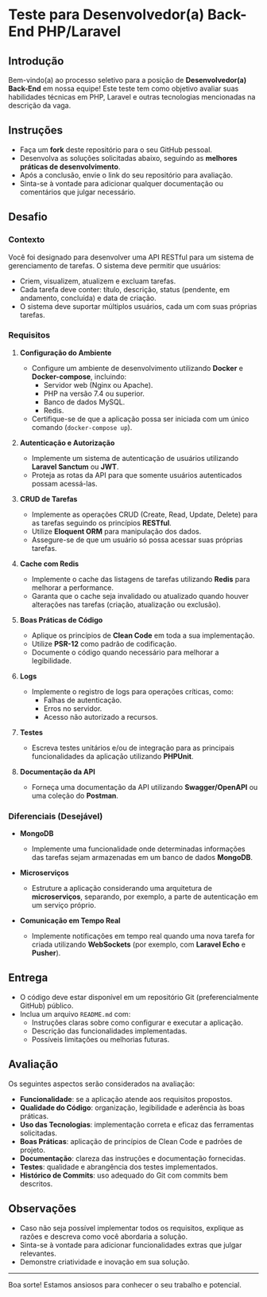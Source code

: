 # Teste para Desenvolvedor(a) Back-End PHP/Laravel

## Introdução

Bem-vindo(a) ao processo seletivo para a posição de **Desenvolvedor(a) Back-End** em nossa equipe! Este teste tem como objetivo avaliar suas habilidades técnicas em PHP, Laravel e outras tecnologias mencionadas na descrição da vaga.

## Instruções

- Faça um **fork** deste repositório para o seu GitHub pessoal.
- Desenvolva as soluções solicitadas abaixo, seguindo as **melhores práticas de desenvolvimento**.
- Após a conclusão, envie o link do seu repositório para avaliação.
- Sinta-se à vontade para adicionar qualquer documentação ou comentários que julgar necessário.

## Desafio

### Contexto

Você foi designado para desenvolver uma API RESTful para um sistema de gerenciamento de tarefas. O sistema deve permitir que usuários:

- Criem, visualizem, atualizem e excluam tarefas.
- Cada tarefa deve conter: título, descrição, status (pendente, em andamento, concluída) e data de criação.
- O sistema deve suportar múltiplos usuários, cada um com suas próprias tarefas.

### Requisitos

1. **Configuração do Ambiente**

   - Configure um ambiente de desenvolvimento utilizando **Docker** e **Docker-compose**, incluindo:
     - Servidor web (Nginx ou Apache).
     - PHP na versão 7.4 ou superior.
     - Banco de dados MySQL.
     - Redis.
   - Certifique-se de que a aplicação possa ser iniciada com um único comando (`docker-compose up`).

2. **Autenticação e Autorização**

   - Implemente um sistema de autenticação de usuários utilizando **Laravel Sanctum** ou **JWT**.
   - Proteja as rotas da API para que somente usuários autenticados possam acessá-las.

3. **CRUD de Tarefas**

   - Implemente as operações CRUD (Create, Read, Update, Delete) para as tarefas seguindo os princípios **RESTful**.
   - Utilize **Eloquent ORM** para manipulação dos dados.
   - Assegure-se de que um usuário só possa acessar suas próprias tarefas.

4. **Cache com Redis**

   - Implemente o cache das listagens de tarefas utilizando **Redis** para melhorar a performance.
   - Garanta que o cache seja invalidado ou atualizado quando houver alterações nas tarefas (criação, atualização ou exclusão).

5. **Boas Práticas de Código**

   - Aplique os princípios de **Clean Code** em toda a sua implementação.
   - Utilize **PSR-12** como padrão de codificação.
   - Documente o código quando necessário para melhorar a legibilidade.

6. **Logs**

   - Implemente o registro de logs para operações críticas, como:
     - Falhas de autenticação.
     - Erros no servidor.
     - Acesso não autorizado a recursos.

7. **Testes**

   - Escreva testes unitários e/ou de integração para as principais funcionalidades da aplicação utilizando **PHPUnit**.

8. **Documentação da API**

   - Forneça uma documentação da API utilizando **Swagger/OpenAPI** ou uma coleção do **Postman**.

### Diferenciais (Desejável)

- **MongoDB**

  - Implemente uma funcionalidade onde determinadas informações das tarefas sejam armazenadas em um banco de dados **MongoDB**.

- **Microserviços**

  - Estruture a aplicação considerando uma arquitetura de **microserviços**, separando, por exemplo, a parte de autenticação em um serviço próprio.

- **Comunicação em Tempo Real**

  - Implemente notificações em tempo real quando uma nova tarefa for criada utilizando **WebSockets** (por exemplo, com **Laravel Echo** e **Pusher**).

## Entrega

- O código deve estar disponível em um repositório Git (preferencialmente GitHub) público.
- Inclua um arquivo `README.md` com:
  - Instruções claras sobre como configurar e executar a aplicação.
  - Descrição das funcionalidades implementadas.
  - Possíveis limitações ou melhorias futuras.

## Avaliação

Os seguintes aspectos serão considerados na avaliação:

- **Funcionalidade**: se a aplicação atende aos requisitos propostos.
- **Qualidade do Código**: organização, legibilidade e aderência às boas práticas.
- **Uso das Tecnologias**: implementação correta e eficaz das ferramentas solicitadas.
- **Boas Práticas**: aplicação de princípios de Clean Code e padrões de projeto.
- **Documentação**: clareza das instruções e documentação fornecidas.
- **Testes**: qualidade e abrangência dos testes implementados.
- **Histórico de Commits**: uso adequado do Git com commits bem descritos.

## Observações

- Caso não seja possível implementar todos os requisitos, explique as razões e descreva como você abordaria a solução.
- Sinta-se à vontade para adicionar funcionalidades extras que julgar relevantes.
- Demonstre criatividade e inovação em sua solução.

---

Boa sorte! Estamos ansiosos para conhecer o seu trabalho e potencial.
